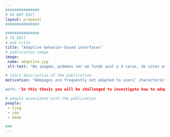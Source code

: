```yaml
---
###############
# DO NOT EDIT
layout: proposal
###############

###############
# TO EDIT
# pub title 
title: "Adaptive behavior-based interfaces"
# publication image
image:
 name: adaptive.jpg
 alt-text: "Na imagem, podemos ver um fundo azul e 4 caras, de cores amarela, vermelho, verde e laranja, com uma lâmpada anil no centro." # provide a short description for the image #a11y

# short description of the publication
motivation: "Webpages are frequently not adapted to users’ characteristics, and specifications for accessibility of Web pages do not necessarily guarantee a usable or satisfying Web experience, particularly for people with disabilities. In today’s UIs, we can witness support for some adaptations (e.g., zooming in and out a webpage or changing its contrast), however browsers and websites provide very restrictive options that are still manually controlled by users. When users open a webpage or application, the way in which it is adjusted to their abilities and likings is almost nonexistent.”

work: "In this thesis you will be challenged to investigate how to adapt interfaces based on user (and other) users past interactions. The goal of this thesis is twofold: 1) automatically create user models based on user's interactions with webpages; and 2) use that knowledge to adapt the interfaces."

# people associated with the publication
people:
 - tjvg
 - saa
 - kkmm

###
---
```

